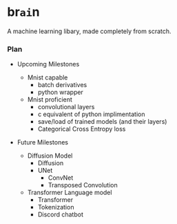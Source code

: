 # br`ai`n
A machine learning libary, made completely from scratch.

### Plan
- Upcoming Milestones
    - Mnist capable
        - batch derivatives
        - python wrapper
    - Mnist proficient
        - convolutional layers
        - c equivalent of python implimentation
        - save/load of trained models (and their layers)
        - Categorical Cross Entropy loss

- Future Milestones
    - Diffusion Model
        - Diffusion
        - UNet
            - ConvNet
            - Transposed Convolution
    - Transformer Language model
        - Transformer
        - Tokenization
        - Discord chatbot
